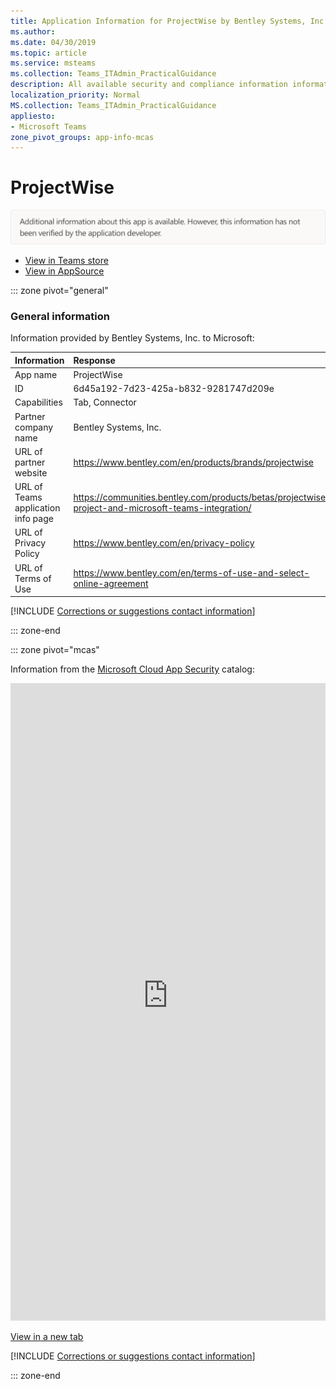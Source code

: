 ```yaml
---
title: Application Information for ProjectWise by Bentley Systems, Inc.
ms.author: 
ms.date: 04/30/2019
ms.topic: article
ms.service: msteams
ms.collection: Teams_ITAdmin_PracticalGuidance
description: All available security and compliance information information for ProjectWise, its data handling policies, its Microsoft Cloud App Security app catalog information, and security/compliance information in the CSA STAR registry.
localization_priority: Normal
MS.collection: Teams_ITAdmin_PracticalGuidance
appliesto:
- Microsoft Teams
zone_pivot_groups: app-info-mcas
---
```

# ProjectWise

<p></p><img alt="Non-attested image" src="./images/unattested.png" width="650"/>

* <a href="https://teams.microsoft.com/l/app/6d45a192-7d23-425a-b832-9281747d209e" target="_blank">View in Teams store</a>
* <a href="https://appsource.microsoft.com/en-us/product/office/WA104381873" target="_blank">View in AppSource</a>

::: zone pivot="general"

### General information

Information provided by Bentley Systems, Inc. to Microsoft:

| **Information** | **Response** |
|:----------------|:-------------|
| App name | ProjectWise |
| ID | 6d45a192-7d23-425a-b832-9281747d209e |
| Capabilities | Tab, Connector |
| Partner company name | Bentley Systems, Inc. |
| URL of partner website | <https://www.bentley.com/en/products/brands/projectwise> |
| URL of Teams application info page | <https://communities.bentley.com/products/betas/projectwise-project-and-microsoft-teams-integration/> |
| URL of Privacy Policy | <https://www.bentley.com/en/privacy-policy> |
| URL of Terms of Use | <https://www.bentley.com/en/terms-of-use-and-select-online-agreement> |

 [!INCLUDE [Corrections or suggestions contact information](./includes/corrections-or-suggestions.md)]

::: zone-end


::: zone pivot="mcas"

Information from the [Microsoft Cloud App Security](https://www.microsoft.com/en-us/enterprise-mobility-security/cloud-app-security) catalog:

<iframe height='1020' title='Microsoft Cloud App Security Information' src='https://3ca685143b5b46b4b0e5266dadf2e97c.codepen.website/#/dashboard/20296' frameborder='no'  style='width: 100%;'></iframe>

<a href="https://3ca685143b5b46b4b0e5266dadf2e97c.codepen.website/#/dashboard/20296" target="_blank">View in a new tab</a>

[!INCLUDE [Corrections or suggestions contact information](./includes/corrections-or-suggestions.md)]

::: zone-end

